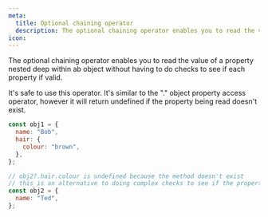 ```yaml
---
meta:
  title: Optional chaining operator
  description: The optional chaining operator enables you to read the value of a property nested deep within ab object without having to do checks to see if each property if valid.
icon:
---
```


The optional chaining operator enables you to read the value of a
property nested deep within ab object without having to do checks to see
if each property if valid.

It's safe to use this operator. It's similar to the "." object property
access operator, however it will return undefined if the property being
read doesn't exist.

```javascript
const obj1 = {
  name: "Bob",
  hair: {
    colour: "brown",
  },
};

// obj2?.hair.colour is undefined because the method doesn't exist
// this is an alternative to doing complex checks to see if the property exists via for-in loops
const obj2 = {
  name: "Ted",
};
```
